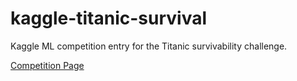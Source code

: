 # kaggle-titanic-survival
Kaggle ML competition entry for the Titanic survivability challenge.


[Competition Page](https://github.com/SimonAytes/kaggle-titanic-survival)
